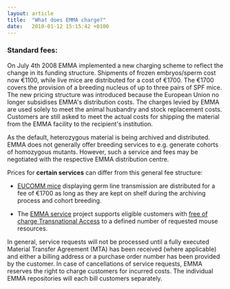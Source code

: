 ```yaml
---
layout: article
title:  "What does EMMA charge?"
date:   2010-01-12 15:15:42 +0100
---
```


### Standard fees:
On July 4th 2008 EMMA implemented a new charging scheme to reflect the change in its funding structure. Shipments of frozen embryos/sperm cost now €1100, while live mice are distributed for a cost of €1700. The €1700 covers the provision of a breeding nucleus of up to three pairs of SPF mice. The new pricing structure was introduced because the European Union no longer subsidises EMMA's distribution costs. The charges levied by EMMA are used solely to meet the animal husbandry and stock replacement costs. Customers are still asked to meet the actual costs for shipping the material from the EMMA facility to the recipient's institution.

As the default, heterozygous material is being archived and distributed. EMMA does not generally offer breeding services to e.g. generate cohorts of homozygous mutants. However, such a service and fees may be negotiated with the respective EMMA distribution centre.

Prices for **certain services** can differ from this general fee structure:

* [EUCOMM mice][link-eucomm-mice] displaying germ line transmission are distributed for a fee of €1700 as long as they are kept on shelf during the archiving process and cohort breeding.

* The [EMMA service][link-emma-service] project supports eligible customers with [free of charge Transnational Access][link-emma-transnational-access] to a defined number of requested mouse resources.

In general, service requests will not be processed until a fully executed Material Transfer Agreement (MTA) has been received (where applicable) and either a billing address or a purchase order number has been provided by the customer. In case of cancellations of service requests, EMMA reserves the right to charge customers for incurred costs. The individual EMMA repositories will each bill customers separately. 

[link-eucomm-mice]: http://www.eucomm.org/htgt/microinjection/glt_mice_report
[link-emma-service]: http://www.emmanet.org/projects/emmaservice.php
[link-emma-transnational-access]: http://www.emmanet.org/projects/ta-activity.php